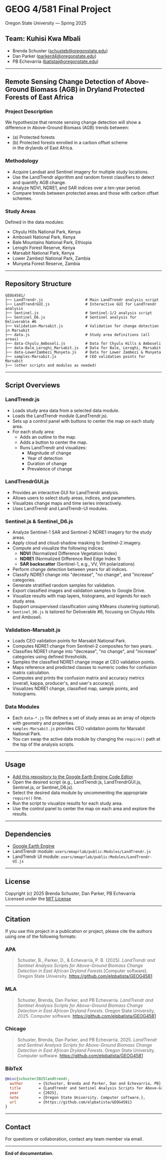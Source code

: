 # GEOG 4/581 Final Project

Oregon State University — Spring 2025

## Team: Kuhisi Kwa Mbali

- Brenda Schuster ([schusteb@oregonstate.edu](mailto:schusteb@oregonstate.edu))
- Dan Parker ([parkerd4@oregonstate.edu](mailto:parkerd4@oregonstate.edu))
- PB Echevarría ([batistaj@oregonstate.edu](mailto:batistaj@oregonstate.edu))

---

## Remote Sensing Change Detection of Above-Ground Biomass (AGB) in Dryland Protected Forests of East Africa

### Project Description

We hypothesize that remote sensing change detection will show a difference in Above-Ground Biomass (AGB) trends between:

- (a) Protected forests
- (b) Protected forests enrolled in a carbon offset scheme  
in the drylands of East Africa.

### Methodology

- Acquire Landsat and Sentinel imagery for multiple study locations.
- Use the LandTrendr algorithm and random forest classifiers to detect and quantify AGB change.
- Analyze NDVI, NDRE1, and SAR indices over a ten-year period.
- Compare trends between protected areas and those with carbon offset schemes.

### Study Areas

Defined in the data modules:

- Chyulu Hills National Park, Kenya
- Amboseli National Park, Kenya
- Bale Mountains National Park, Ethiopia
- Leroghi Forest Reserve, Kenya
- Marsabit National Park, Kenya
- Lower Zambezi National Park, Zambia
- Munyeta Forest Reserve, Zambia

---

## Repository Structure

```Text
GEOG4581/
├── LandTrendr.js                   # Main LandTrendr analysis script
├── LandTrendrGUI.js                # Interactive GUI for LandTrendr analysis
├── Sentinel.js                     # Sentinel-1/2 analysis script
├── Sentinel_D6.js                  # Sentinel analysis for Deliverable #6
├── Validation-Marsabit.js          # Validation for change detection in Marsabit
├── data.js                         # Study area definitions (all areas)
├── data-Chyulu_Amboseli.js         # Data for Chyulu Hills & Amboseli
├── data-Bale_Leroghi_Marsabit.js   # Data for Bale, Leroghi, Marsabit
├── data-LowerZambezi_Munyeta.js    # Data for Lower Zambezi & Munyeta
├── samples-Marsabit.js             # CEO validation points for Marsabit
├── (other scripts and modules as needed)
```

---

## Script Overviews

### LandTrendr.js

- Loads study area data from a selected data module.
- Loads the LandTrendr module (LandTrendr.js).
- Sets up a control panel with buttons to center the map on each study area.
- For each study area:
  - Adds an outline to the map.
  - Adds a button to center the map.
  - Runs LandTrendr and visualizes:
    - Magnitude of change
    - Year of detection
    - Duration of change
    - Prevalence of change

### LandTrendrGUI.js

- Provides an interactive GUI for LandTrendr analysis.
- Allows users to select study areas, indices, and parameters.
- Visualizes change maps and time series interactively.
- Uses LandTrendr and LandTrendr-UI modules.

### Sentinel.js & Sentinel_D6.js

- Analyze Sentinel-1 SAR and Sentinel-2 NDRE1 imagery for the study areas.
- Apply cloud and cloud-shadow masking to Sentinel-2 imagery.
- Compute and visualize the following indices:
  - **NDVI** (Normalized Difference Vegetation Index)
  - **NDRE1** (Normalized Difference Red Edge Index 1)
  - **SAR backscatter** (Sentinel-1, e.g., VV, VH polarizations)
- Perform change detection between years for all indices.
- Classify NDRE1 change into "decrease", "no change", and "increase" categories.
- Generate stratified random samples for validation.
- Export classified images and validation samples to Google Drive.
- Visualize results with map layers, histograms, and legends for each study area.
- Support unsupervised classification using KMeans clustering (optional).
- `Sentinel_D6.js` is tailored for Deliverable #6, focusing on Chyulu Hills and Amboseli.

### Validation-Marsabit.js

- Loads CEO validation points for Marsabit National Park.
- Computes NDRE1 change from Sentinel-2 composites for two years.
- Classifies NDRE1 change into "decrease", "no change", and "increase" categories using defined thresholds.
- Samples the classified NDRE1 change image at CEO validation points.
- Maps reference and predicted classes to numeric codes for confusion matrix calculation.
- Computes and prints the confusion matrix and accuracy metrics (overall, kappa, producer's, and user's accuracy).
- Visualizes NDRE1 change, classified map, sample points, and histograms.

### Data Modules

- Each `data-*.js` file defines a set of study areas as an array of objects with geometry and properties.
- `samples-Marsabit.js` provides CEO validation points for Marsabit National Park.
- You can swap the active data module by changing the `require()` path at the top of the analysis scripts.

---

## Usage

- [Add this repository to the Google Earth Engine Code Editor](https://code.earthengine.google.com/?accept_repo=users/elpbatista/GEOG4581)
- Open the desired script (e.g., LandTrendr.js, LandTrendrGUI.js, Sentinel.js, or Sentinel_D6.js).
- Select the desired data module by uncommenting the appropriate `require()` line.
- Run the script to visualize results for each study area.
- Use the control panel to center the map on each area and explore the results.

---

## Dependencies

- [Google Earth Engine](https://earthengine.google.com/)
- LandTrendr module: `users/emaprlab/public:Modules/LandTrendr.js`
- LandTrendr UI module: `users/emaprlab/public:Modules/LandTrendr-UI.js`

---

## License

Copyright (c) 2025 Brenda Schuster, Dan Parker, PB Echevarría  
Licensed under the [MIT License](https://opensource.org/licenses/MIT)

---

## Citation

If you use this project in a publication or project, please cite the authors using one of the following formats:

### APA

> Schuster, B., Parker, D., & Echevarría, P. B. (2025). *LandTrendr and Sentinel Analysis Scripts for Above-Ground Biomass Change Detection in East African Dryland Forests* [Computer software]. Oregon State University. <https://github.com/elpbatista/GEOG4581>

### MLA

> Schuster, Brenda, Dan Parker, and PB Echevarría. *LandTrendr and Sentinel Analysis Scripts for Above-Ground Biomass Change Detection in East African Dryland Forests*. Oregon State University, 2025. Computer software. <https://github.com/elpbatista/GEOG4581>

### Chicago

> Schuster, Brenda, Dan Parker, and PB Echevarría. 2025. *LandTrendr and Sentinel Analysis Scripts for Above-Ground Biomass Change Detection in East African Dryland Forests*. Oregon State University. Computer software. <https://github.com/elpbatista/GEOG4581>

### BibTeX

```bibtex
@misc{schuster2025landtrendr,
  author       = {Schuster, Brenda and Parker, Dan and Echevarría, PB},
  title        = {LandTrendr and Sentinel Analysis Scripts for Above-Ground Biomass Change Detection in East African Dryland Forests},
  year         = {2025},
  note         = {Oregon State University. Computer software.},
  url          = {https://github.com/elpbatista/GEOG4581}
}
```

---

## Contact

For questions or collaboration, contact any team member via email.

---

**End of documentation.**
